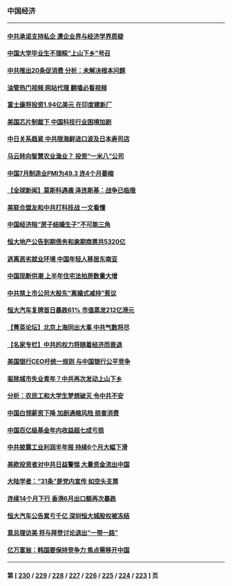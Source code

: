 ### 中国经济
---
#### [中共承诺支持私企 遭企业界与经济学界质疑](../../pages/ncid283/n14045352.md?08010845) 
#### [中国大学毕业生不理睬“上山下乡”号召](../../pages/ncid283/n14044862.md?08010845) 
#### [中共推出20条促消费 分析：未解决根本问题](../../pages/ncid283/n14045089.md?08010845) 
#### [油管热门视频 网站代理 翻墙必看视频](http://138.2.39.72:81/youtube.html?epic-marker?08010845)
#### [富士康将投资1.94亿美元 在印度建新厂](../../pages/ncid283/n14045322.md?08010845) 
#### [美国芯片制裁下 中国科技行业困境加剧](../../pages/ncid283/n14045306.md?08010845) 
#### [中日关系趋紧 中共限海鲜进口波及日本寿司店](../../pages/ncid283/n14045275.md?08010845) 
#### [马云转向智慧农业渔业？ 投资“一米八”公司](../../pages/ncid283/n14045082.md?08010845) 
#### [中国7月制造业PMI为49.3 连4个月萎缩](../../pages/ncid283/n14045051.md?08010845) 
#### [【全球新闻】莫斯科遇袭 泽连斯基：战争已临俄](../../pages/ncid283/n14045038.md?08010845) 
#### [美联合盟友和中共打科技战 一文看懂](../../pages/ncid283/n14041956.md?08010845) 
#### [中国经济陷“房子结婚生子”不可能三角](../../pages/ncid283/n14044294.md?08010845) 
#### [恒大地产公告到期债务和逾期商票共5320亿](../../pages/ncid283/n14044306.md?08010845) 
#### [逃离恶劣就业环境 中国年轻人移居东南亚](../../pages/ncid283/n14043921.md?08010845) 
#### [中国现断供潮 上半年住宅法拍房数量大增](../../pages/ncid283/n14043996.md?08010845) 
#### [中共禁上市公司大股东“离婚式减持”惹议](../../pages/ncid283/n14043909.md?08010845) 
#### [恒大汽车复牌首日暴跌61% 市值蒸发212亿港元](../../pages/ncid283/n14043890.md?08010845) 
#### [【菁英论坛】北京上海同出大事 中共气数将尽](../../pages/ncid283/n14043888.md?08010845) 
#### [【名家专栏】中共的权力将随着经济而衰退](../../pages/ncid283/n14042988.md?08010845) 
#### [美国银行CEO吁统一规则 与中国银行公平竞争](../../pages/ncid283/n14043832.md?08010845) 
#### [驱除城市失业青年？中共再次发动上山下乡](../../pages/ncid283/n14043152.md?08010845) 
#### [分析：农民工和大学生梦想破灭 令中共不安](../../pages/ncid283/n14043374.md?08010845) 
#### [中国白领薪资下降 加剧通缩风险 损害消费](../../pages/ncid283/n14043323.md?08010845) 
#### [中国百亿级基金年内收益超七成亏损](../../pages/ncid283/n14043250.md?08010845) 
#### [中共披露工业利润半年报 持续6个月大幅下滑](../../pages/ncid283/n14043228.md?08010845) 
#### [美欧投资者对中共日益警惕 大量资金流出中国](../../pages/ncid283/n14043141.md?08010845) 
#### [大陆学者：“31条”是党内宣传 如空头支票](../../pages/ncid283/n14042669.md?08010845) 
#### [连续14个月下行 香港6月出口额再次暴跌](../../pages/ncid283/n14042529.md?08010845) 
#### [恒大汽车公告累亏千亿 深圳恒大城股权被冻结](../../pages/ncid283/n14042514.md?08010845) 
#### [意总理访美 将与拜登讨论退出“一带一路”](../../pages/ncid283/n14042454.md?08010845) 
#### [亿万富翁：韩国要保持竞争力 焦点需移开中国](../../pages/ncid283/n14042366.md?08010845) 

---
#### 第 [ [230](./230.md?08010845) / [229](./229.md?08010845) / [228](./228.md?08010845) / [227](./227.md?08010845) / [226](./226.md?08010845) / [225](./225.md?08010845) / [224](./224.md?08010845) / [223](./223.md?08010845) ] 页
